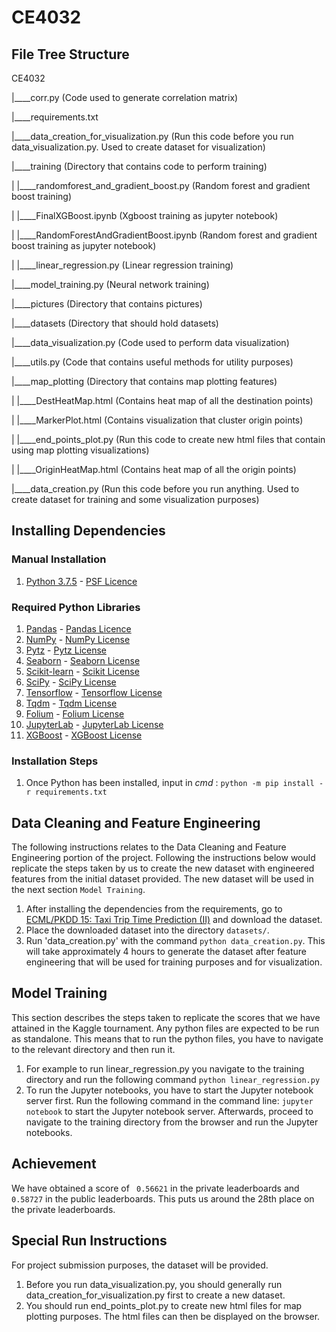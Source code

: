 # CE4032

## File Tree Structure

CE4032

|____corr.py (Code used to generate correlation matrix)

|____requirements.txt

|____data_creation_for_visualization.py (Run this code before you run data_visualization.py. Used to create dataset for visualization)

|____training (Directory that contains code to perform training)

| |____randomforest_and_gradient_boost.py (Random forest and gradient boost training)

| |____FinalXGBoost.ipynb (Xgboost training as jupyter notebook)

| |____RandomForestAndGradientBoost.ipynb (Random forest and gradient boost training as jupyter notebook)

| |____linear_regression.py (Linear regression training)

|____model_training.py (Neural network training)

|____pictures (Directory that contains pictures)

|____datasets (Directory that should hold datasets)

|____data_visualization.py (Code used to perform data visualization)

|____utils.py (Code that contains useful methods for utility purposes)

|____map_plotting (Directory that contains map plotting features)

| |____DestHeatMap.html (Contains heat map of all the destination points)

| |____MarkerPlot.html (Contains visualization that cluster origin points)

| |____end_points_plot.py (Run this code to create new html files that contain using map plotting visualizations)

| |____OriginHeatMap.html (Contains heat map of all the origin points)

|____data_creation.py (Run this code before you run anything. Used to create dataset for training and some visualization purposes)

## Installing Dependencies

### Manual Installation
1. [Python 3.7.5](https://www.python.org/downloads/) - [PSF Licence](https://docs.python.org/3/license.html)

### Required Python Libraries
1. [Pandas](https://pandas.pydata.org/) - [Pandas Licence](https://pandas.pydata.org/pandas-docs/stable/getting_started/overview.html#license)
2. [NumPy](https://numpy.org/) - [NumPy License](https://numpy.org/license.html)
3. [Pytz](https://pypi.org/project/pytz/) - [Pytz License](https://github.com/newvem/pytz/blob/master/LICENSE.txt)
4. [Seaborn](https://seaborn.pydata.org/) - [Seaborn License](https://github.com/mwaskom/seaborn/blob/master/LICENSE)
5. [Scikit-learn](https://scikit-learn.org/stable/) - [Scikit License](https://github.com/scikit-learn/scikit-learn/blob/master/COPYING)
6. [SciPy](https://www.scipy.org/index.html) - [SciPy License](https://www.scipy.org/scipylib/license.html)
7. [Tensorflow](https://www.tensorflow.org/) - [Tensorflow License](https://github.com/tensorflow/tensorflow/blob/master/LICENSE)
8. [Tqdm](https://github.com/tqdm/tqdm) - [Tqdm License](https://github.com/tqdm/tqdm/blob/master/LICENCE)
9. [Folium](https://python-visualization.github.io/folium/) - [Folium License](https://github.com/python-visualization/folium/blob/master/LICENSE.txt)
10. [JupyterLab](https://jupyterlab.readthedocs.io/en/stable/) - [JupyterLab License](https://github.com/jupyterlab/jupyterlab/blob/master/LICENSE)
11. [XGBoost](https://xgboost.readthedocs.io/en/latest/) - [XGBoost License](https://github.com/dmlc/xgboost/blob/master/LICENSE)

### Installation Steps
1. Once Python has been installed, input in _cmd_ : `python -m pip install -r requirements.txt`

## Data Cleaning and Feature Engineering
The following instructions relates to the Data Cleaning and Feature Engineering portion of the project. Following the instructions below would replicate the steps taken by us to create the new dataset with engineered features from the initial dataset provided. The new dataset will be used in the next section `Model Training`.

1. After installing the dependencies from the requirements, go to [ECML/PKDD 15: Taxi Trip Time Prediction (II)](https://www.kaggle.com/c/pkdd-15-taxi-trip-time-prediction-ii/data) and download the dataset.
2. Place the downloaded dataset into the directory `datasets/`.
3. Run 'data_creation.py' with the command `python data_creation.py`. This will take approximately 4 hours to generate the dataset after feature engineering that will be used for training purposes and for visualization.

## Model Training
This section describes the steps taken to replicate the scores that we have attained in the Kaggle tournament. Any python files are expected to be run as standalone. This means that to run the python files, you have to navigate to the relevant directory and then run it. 
1. For example to run linear_regression.py you navigate to the training directory and run the following command `python linear_regression.py`
2. To run the Jupyter notebooks, you have to start the Jupyter notebook server first. Run the following command in the command line: `jupyter notebook` to start the Jupyter notebook server. Afterwards, proceed to navigate to the training directory from the browser and run the Jupyter notebooks.

## Achievement
We have obtained a score of ` 0.56621` in the private leaderboards and `0.58727` in the public leaderboards. This puts us around the 28th place on the private leaderboards.

## Special Run Instructions
For project submission purposes, the dataset will be provided.

1. Before you run data_visualization.py, you should generally run data_creation_for_visualization.py first to create a new dataset.
2. You should run end_points_plot.py to create new html files for map plotting purposes. The html files can then be displayed on the browser.



